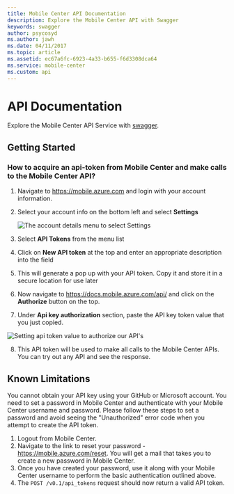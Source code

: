 ```yaml
---
title: Mobile Center API Documentation
description: Explore the Mobile Center API with Swagger
keywords: swagger
author: psycosyd
ms.author: jawh
ms.date: 04/11/2017
ms.topic: article
ms.assetid: ec67a6fc-6923-4a33-b655-f6d3308dca64
ms.service: mobile-center
ms.custom: api
---
```


# API Documentation

Explore the Mobile Center API Service with [swagger](https://docs.mobile.azure.com/api/).

## Getting Started

### How to acquire an api-token from Mobile Center and make calls to the Mobile Center API?
1. Navigate to https://mobile.azure.com and login with your account information.
2. Select your account info on the bottom left and select **Settings**

	![The account details menu to select Settings](~/api-docs/images/mc_menu_dialog.PNG)

3. Select **API Tokens** from the menu list
4. Click on **New API token**  at the top and enter an appropriate description into the field
5. This will generate a pop up with your API token. Copy it and store it in a secure location for use later
6. Now navigate to https://docs.mobile.azure.com/api/ and click on the **Authorize** button on the top.
7. Under **Api key authorization** section, paste the API key token value that you just copied.

![Setting api token value to authorize our API's](~/api-docs/images/authorization_withtoken.PNG)

8. This API token will be used to make all calls to the Mobile Center APIs. You can try out any API and see the response.

## Known Limitations

You cannot obtain your API key using your GitHub or Microsoft account. You need to set a password in Mobile Center and authenticate with your Mobile Center username and password. Please follow these steps to set a password and avoid seeing the "Unauthorized" error code when you attempt to create the API token.
  1. Logout from Mobile Center.
  2. Navigate to the link to reset your password - https://mobile.azure.com/reset. You will get a mail that takes you to create a new password in Mobile Center.
  3. Once you have created your password, use it along with your Mobile Center username to perform the basic authentication outlined above.
  4. The `POST /v0.1/api_tokens` request should now return a valid API token.
